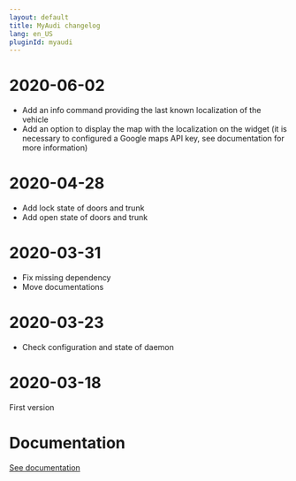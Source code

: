 ```yaml
---
layout: default
title: MyAudi changelog 
lang: en_US
pluginId: myaudi
---
```


# 2020-06-02

- Add an info command providing the last known localization of the vehicle
- Add an option to display the map with the localization on the widget (it is necessary to configured a Google maps API key, see documentation for more information)

# 2020-04-28

- Add lock state of doors and trunk
- Add open state of doors and trunk

# 2020-03-31

- Fix missing dependency
- Move documentations

# 2020-03-23

- Check configuration and state of daemon

# 2020-03-18

First version

# Documentation

[See documentation]({{site.baseurl}}/{{page.pluginId}}/{{page.lang}})
